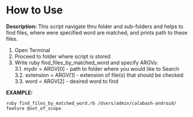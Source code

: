 # How to Use

**Description:** This script navigate thru folder and sub-folders and helps to find files, where were specified word are matched, and prints path to these files.

1. Open Terminal
2. Proceed to folder where script is stored
3. Write ruby find_files_by_matched_word and specify ARGVs: <br>
3.1. mydir = ARGV[0] - path to folder where you would like to Search<br>
3.2. extension = ARGV[1] - extension of file(s) that should be checked<br>
3.3. word = ARGV[2] - desired word to find<br>

**EXAMPLE:**
```
ruby find_files_by_matched_word.rb /Users/admin/calabash-android/ feature @out_of_scope
```
